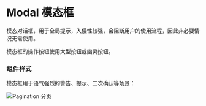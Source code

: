 # Modal 模态框

模态对话框，用于全局提示，入侵性较强，会阻断用户的使用流程，因此非必要情况无需使用。

模态框的操作按钮使用大型按钮或幽灵按钮。

### 组件样式

<div class="imgblock">
  <div class="lg">
    <p>模态框用于语气强烈的警告、提示、二次确认等场景：</p>
  </div>
  <div class="lg">
    <img class="img" src="https://ws1.sinaimg.cn/large/006oPFLAly1frzh4ayh37j316a0pu0u5.jpg" alt="Pagination 分页"/>
  </div>
</div>